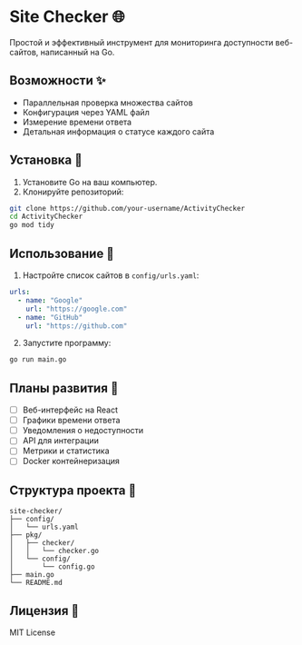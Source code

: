 # Site Checker 🌐

Простой и эффективный инструмент для мониторинга доступности веб-сайтов, написанный на Go.

## Возможности ✨

- Параллельная проверка множества сайтов
- Конфигурация через YAML файл
- Измерение времени ответа
- Детальная информация о статусе каждого сайта

## Установка 🚀

1. Установите Go на ваш компьютер.
2. Клонируйте репозиторий:

```bash
git clone https://github.com/your-username/ActivityChecker
cd ActivityChecker
go mod tidy
```

## Использование 📝

1. Настройте список сайтов в `config/urls.yaml`:

```yaml
urls:
  - name: "Google"
    url: "https://google.com"
  - name: "GitHub"
    url: "https://github.com"
```

2. Запустите программу:

```bash
go run main.go
```

## Планы развития 🔮

- [ ] Веб-интерфейс на React
- [ ] Графики времени ответа
- [ ] Уведомления о недоступности
- [ ] API для интеграции
- [ ] Метрики и статистика
- [ ] Docker контейнеризация

## Структура проекта 📁

```
site-checker/
├── config/
│   └── urls.yaml
├── pkg/
│   ├── checker/
│   │   └── checker.go
│   └── config/
│       └── config.go
├── main.go
└── README.md
```

## Лицензия 📄

MIT License

